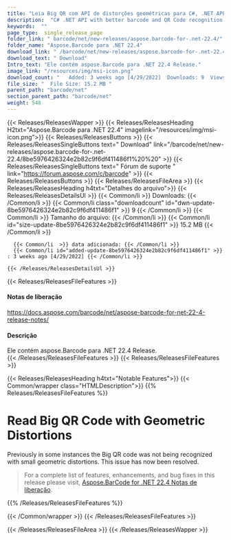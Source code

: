 ```yaml
---
title: "Leia Big QR com API de distorções geométricas para C#, .NET APPS"
description:  "C# .NET API with better barcode and QR Code recognition ability to detect & read the Big QR Code with small geometric distortions via high code on-premise API."
keywords:  ""
page_type:  single_release_page
folder_link: " barcode/net/new-releases/aspose.barcode-for-.net-22.4/"
folder_name: "Aspose.Barcode para .NET 22.4"
download_link: " /barcode/net/new-releases/aspose.barcode-for-.net-22.4/8be5976426324e2b82c9f6df411486f1"
download_text: " Download"
Intro_text: "Ele contém aspose.Barcode para .NET 22.4 Release."
image_link: "/resources/img/msi-icon.png"
download_count: "   Added: 3 weeks ago [4/29/2022]  Downloads: 9  Views: 15"
file_size: "  File Size: 15.2 MB "
parent_path: "barcode/net"
section_parent_path: "barcode/net"
weight: 548
---
```


{{< Releases/ReleasesWapper >}}
  {{< Releases/ReleasesHeading H2txt="Aspose.Barcode para .NET 22.4" imagelink="/resources/img/msi-icon.png">}}
  {{< Releases/ReleasesButtons >}}
    {{< Releases/ReleasesSingleButtons text=" Download" link="/barcode/net/new-releases/aspose.barcode-for-.net-22.4/8be5976426324e2b82c9f6df411486f1%20%20" >}}
    {{< Releases/ReleasesSingleButtons text=" Fórum de suporte " link="https://forum.aspose.com/c/barcode" >}}
  {{< Releases/ReleasesButtons >}}
  {{< Releases/ReleasesFileArea >}}
    {{< Releases/ReleasesHeading h4txt="Detalhes do arquivo">}}
    {{< Releases/ReleasesDetailsUl >}}
            {{< Common/li  >}} Downloads: {{< /Common/li >}} 
      {{< Common/li class="downloadcount" id="dwn-update-8be5976426324e2b82c9f6df411486f1" >}} 9 {{< /Common/li >}} 
      {{< Common/li  >}} Tamanho do arquivo: {{< /Common/li >}} 
      {{< Common/li id="size-update-8be5976426324e2b82c9f6df411486f1" >}} 15.2 MB {{< /Common/li >}} 


      {{< Common/li  >}} data adicionada: {{< /Common/li >}} 
      {{< Common/li id="added-update-8be5976426324e2b82c9f6df411486f1" >}} : 3 weeks ago [4/29/2022] {{< /Common/li >}} 

    {{< /Releases/ReleasesDetailsUl >}}

  {{< Releases/ReleasesFileFeatures >}}
      <h4>Notas de liberação</h4><div><a href="https://docs.aspose.com/barcode/net/aspose-barcode-for-net-22-4-release-notes/">https://docs.aspose.com/barcode/net/aspose-barcode-for-net-22-4-release-notes/</a></div><h4>Descrição</h4>
      <div class="HTMLDescription">Ele contém aspose.Barcode para .NET 22.4 Release.</div>
  {{< /Releases/ReleasesFileFeatures >}}
  {{< Releases/ReleasesFileFeatures >}}

{{< Releases/ReleasesHeading h4txt="Notable Features">}}
{{< Common/wrapper class="HTMLDescription">}}
{{% Releases/ReleasesFileFeatures %}}

# Read Big QR Code with Geometric Distortions

Previously in some instances the Big QR code was not being recognized with small geometric distortions. This issue has now been resolved.

> For a complete list of features, enhancements, and bug fixes in this release please visit, [Aspose.BarCode for .NET 22.4 Notas de liberação](https://docs.aspose.com/barcode/net/aspose-barcode-for-net-22-4-release-notes/).

{{% /Releases/ReleasesFileFeatures %}}

{{< /Common/wrapper >}}
{{< /Releases/ReleasesFileFeatures >}}

{{< /Releases/ReleasesFileArea >}}
{{< /Releases/ReleasesWapper >}}
